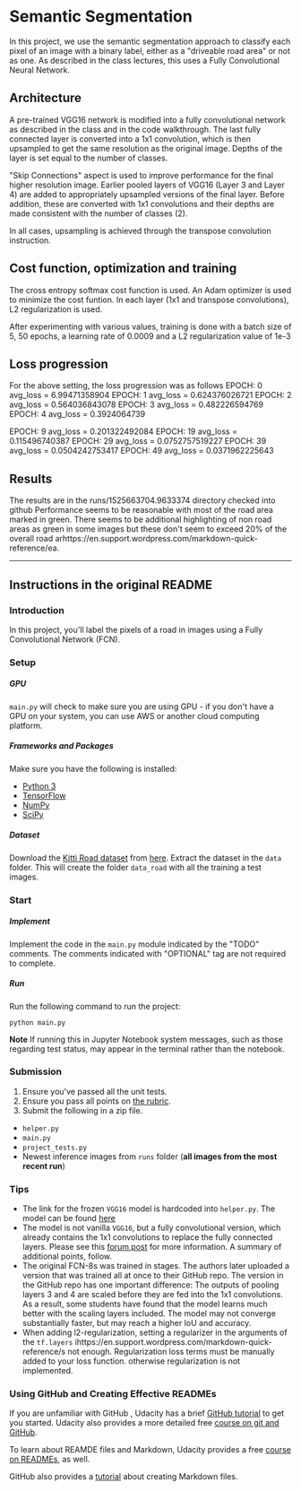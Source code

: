 # Semantic Segmentation

In this project, we use the semantic segmentation approach to classify each pixel of an image with a binary label, either as a "driveable road area" or not as one. As described in the class lectures, this uses a Fully Convolutional Neural Network.

## Architecture
A pre-trained VGG16 network is modified into a fully convolutional network as described in the class and in the code walkthrough.
The last fully connected layer is converted into a 1x1 convolution, which is then upsampled to get the same resolution as the original image. Depths of the layer is set equal to the number of classes.

"Skip Connections" aspect is used to improve performance for the final higher resolution image. Earlier pooled layers of VGG16 (Layer 3 and Layer 4) are added to appropriately upsampled versions of the final layer. Before addition, these are converted with
1x1 convolutions and their depths are made consistent with the number of classes (2).

In all cases, upsampling is achieved through the transpose convolution instruction.

## Cost function, optimization and training
The cross entropy softmax cost function is used. An Adam optimizer is used to minimize the cost funtion. In each layer (1x1 and transpose convolutions), L2 regularization is used.

After experimenting with various values, training is done with a batch size of 5, 50 epochs, a learning rate of 0.0009 and a L2 regularization value of 1e-3

## Loss progression
For the above setting, the loss progression was as follows
  EPOCH:  0  avg_loss =  6.99471358904
  EPOCH:  1  avg_loss =  0.624376026721
  EPOCH:  2  avg_loss =  0.564036843078
  EPOCH:  3  avg_loss =  0.482226594769
  EPOCH:  4  avg_loss =  0.3924064739
  
  EPOCH:  9  avg_loss =  0.201322492084
  EPOCH:  19  avg_loss =  0.115496740387
  EPOCH:  29  avg_loss =  0.0752757519227
  EPOCH:  39  avg_loss =  0.0504242753417
  EPOCH:  49  avg_loss =  0.0371962225643
  
## Results
The results are in the runs/1525663704.9633374 directory checked into github
Performance seems to be reasonable with most of the road area marked in green. There seems to be additional highlighting of non road areas as green in some images but these don't seem to exceed 20% of the overall road arhttps://en.support.wordpress.com/markdown-quick-reference/ea.

-----------------
## Instructions in the original README

### Introduction
In this project, you'll label the pixels of a road in images using a Fully Convolutional Network (FCN).

### Setup
##### GPU
`main.py` will check to make sure you are using GPU - if you don't have a GPU on your system, you can use AWS or another cloud computing platform.
##### Frameworks and Packages
Make sure you have the following is installed:
 - [Python 3](https://www.python.org/)
 - [TensorFlow](https://www.tensorflow.org/)
 - [NumPy](http://www.numpy.org/)
 - [SciPy](https://www.scipy.org/)
##### Dataset
Download the [Kitti Road dataset](http://www.cvlibs.net/datasets/kitti/eval_road.php) from [here](http://www.cvlibs.net/download.php?file=data_road.zip).  Extract the dataset in the `data` folder.  This will create the folder `data_road` with all the training a test images.

### Start
##### Implement
Implement the code in the `main.py` module indicated by the "TODO" comments.
The comments indicated with "OPTIONAL" tag are not required to complete.
##### Run
Run the following command to run the project:
```
python main.py
```
**Note** If running this in Jupyter Notebook system messages, such as those regarding test status, may appear in the terminal rather than the notebook.

### Submission
1. Ensure you've passed all the unit tests.
2. Ensure you pass all points on [the rubric](https://review.udacity.com/#!/rubrics/989/view).
3. Submit the following in a zip file.
 - `helper.py`
 - `main.py`
 - `project_tests.py`
 - Newest inference images from `runs` folder  (**all images from the most recent run**)
 
 ### Tips
- The link for the frozen `VGG16` model is hardcoded into `helper.py`.  The model can be found [here](https://s3-us-west-1.amazonaws.com/udacity-selfdrivingcar/vgg.zip)
- The model is not vanilla `VGG16`, but a fully convolutional version, which already contains the 1x1 convolutions to replace the fully connected layers. Please see this [forum post](https://discussions.udacity.com/t/here-is-some-advice-and-clarifications-about-the-semantic-segmentation-project/403100/8?u=subodh.malgonde) for more information.  A summary of additional points, follow. 
- The original FCN-8s was trained in stages. The authors later uploaded a version that was trained all at once to their GitHub repo.  The version in the GitHub repo has one important difference: The outputs of pooling layers 3 and 4 are scaled before they are fed into the 1x1 convolutions.  As a result, some students have found that the model learns much better with the scaling layers included. The model may not converge substantially faster, but may reach a higher IoU and accuracy. 
- When adding l2-regularization, setting a regularizer in the arguments of the `tf.layers` ihttps://en.support.wordpress.com/markdown-quick-reference/s not enough. Regularization loss terms must be manually added to your loss function. otherwise regularization is not implemented.
 
### Using GitHub and Creating Effective READMEs
If you are unfamiliar with GitHub , Udacity has a brief [GitHub tutorial](http://blog.udacity.com/2015/06/a-beginners-git-github-tutorial.html) to get you started. Udacity also provides a more detailed free [course on git and GitHub](https://www.udacity.com/course/how-to-use-git-and-github--ud775).

To learn about REAMDE files and Markdown, Udacity provides a free [course on READMEs](https://www.udacity.com/courses/ud777), as well. 

GitHub also provides a [tutorial](https://guides.github.com/features/mastering-markdown/) about creating Markdown files.

